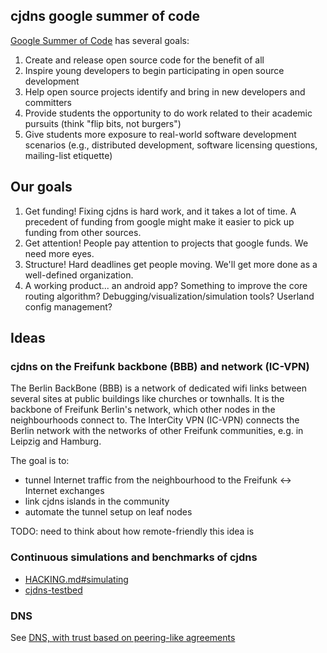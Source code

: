 ## cjdns google summer of code

[Google Summer of Code](https://www.google-melange.com/gsoc/document/show/gsoc_program/google/gsoc2015/help_page) has several goals:

1. Create and release open source code for the benefit of all
2. Inspire young developers to begin participating in open source development
3. Help open source projects identify and bring in new developers and committers
4. Provide students the opportunity to do work related to their academic pursuits (think "flip bits, not burgers")
5. Give students more exposure to real-world software development scenarios (e.g., distributed development, software licensing questions, mailing-list etiquette)

## Our goals

1. Get funding! Fixing cjdns is hard work, and it takes a lot of time. A precedent of funding from google might make it easier to pick up funding from other sources.
2. Get attention! People pay attention to projects that google funds. We need more eyes.
3. Structure! Hard deadlines get people moving. We'll get more done as a well-defined organization.
4. A working product... an android app? Something to improve the core routing algorithm? Debugging/visualization/simulation tools? Userland config management?

## Ideas

### cjdns on the Freifunk backbone (BBB) and network (IC-VPN)

The Berlin BackBone (BBB) is a network of dedicated wifi links between several sites at public buildings like churches or townhalls. It is the backbone of Freifunk Berlin's network, which other nodes in the neighbourhoods connect to. The InterCity VPN (IC-VPN) connects the Berlin network with the networks of other Freifunk communities, e.g. in Leipzig and Hamburg.

The goal is to:

- tunnel Internet traffic from the neighbourhood to the Freifunk <-> Internet exchanges
- link cjdns islands in the community
- automate the tunnel setup on leaf nodes

TODO: need to think about how remote-friendly this idea is

### Continuous simulations and benchmarks of cjdns

- [HACKING.md#simulating](https://github.com/cjdelisle/cjdns/blob/master/HACKING.md#simulating)
- [cjdns-testbed](https://github.com/lgierth/cjdns-testbed)

### DNS

See [DNS, with trust based on peering-like agreements](dns.html#dns-with-trust-based-on-peering-like-agreements)
